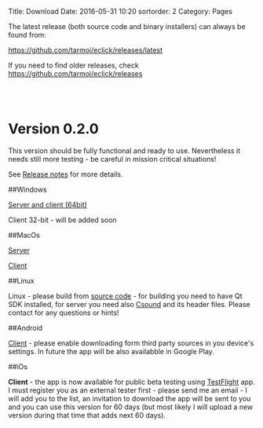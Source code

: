 Title: Download
Date: 2016-05-31 10:20
sortorder: 2
Category: Pages

The latest release (both source code and binary installers) can always be found from: 

<https://github.com/tarmoj/eclick/releases/latest>

If you need to find older releases, check <https://github.com/tarmoj/eclick/releases>  

<br>
<br>

# Version 0.2.0

This version should be fully functional and ready to use. Nevertheless it needs still more testing - be careful in mission critical situations!

See [Release notes](https://github.com/tarmoj/eclick/blob/master/release_notes/Release%20notes%200.2.0.md) for more details.

##Windows

[Server and client (64bit)](https://github.com/tarmoj/eclick/releases/download/v0.2.0/eclick-server.client-setup-64bit-0.2.0.exe)


Client 32-bit  -  will be added soon

##MacOs

[Server](https://github.com/tarmoj/eclick/releases/download/v0.2.0/eclick-server-0.2.0.dmg)

[Client](https://github.com/tarmoj/eclick/releases/download/v0.2.0/eclick-client-0.2.0.dmg)


##Linux


Linux - please build from [source code](https://github.com/tarmoj/eclick/archive/v0.2.0.tar.gz) - for building you need to have Qt SDK installed, for server you need also [Csound](http://csound.github.io/download.html) and its header files. Please contact for any questions or hints!



##Android

[Client](https://github.com/tarmoj/eclick/releases/download/v0.2.0/eclick-client-0.2.0.apk) - please enable downloading form third party sources in you device's settings. In future the app will be also availabble in Google Play.

##iOs

**Client** - the app is now available for public beta testing using [TestFlight](https://itunes.apple.com/us/app/testflight/id899247664?mt=8) app. I must register you as an external tester first - please send me an email -  I will add you to the list, an invitation to download the app will be sent to you and you can use this version for 60 days (but most likely I will upload a new version during that time that adds next 60 days).
